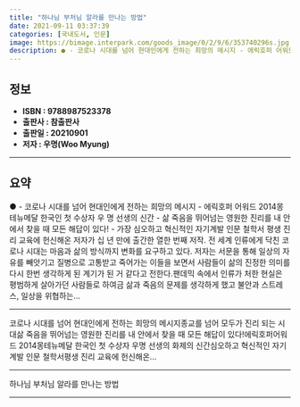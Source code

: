```yaml
---
title: "하나님 부처님 알라를 만나는 방법"
date: 2021-09-11 03:37:39
categories: [국내도서, 인문]
image: https://bimage.interpark.com/goods_image/0/2/9/6/353740296s.jpg
description: ● - 코로나 시대를 넘어 현대인에게 전하는 희망의 메시지 - 에릭호퍼 어워드 2014몽테뉴메달 한국인 첫 수상자 우 명 선생의 신간 - 삶 죽음을 뛰어넘는 영원한 진리를 내 안에서 찾을 때 모든 해답이 있다! - 가장 심오하고 혁신적인 자기계발 인문 철학서 평생 진리 교육에 헌신해
---
```


## **정보**

- **ISBN : 9788987523378**
- **출판사 : 참출판사**
- **출판일 : 20210901**
- **저자 : 우명(Woo Myung)**

------



## **요약**

●  - 코로나 시대를 넘어 현대인에게 전하는 희망의 메시지 - 에릭호퍼 어워드 2014몽테뉴메달 한국인 첫 수상자 우 명 선생의 신간 - 삶 죽음을 뛰어넘는 영원한 진리를 내 안에서 찾을 때 모든 해답이 있다! - 가장 심오하고 혁신적인 자기계발  인문 철학서 평생 진리 교육에 헌신해온 저자가 십 년 만에 출간한 열한 번째 저작. 전 세계 인류에게 닥친 코로나 시대는 마음과 삶의 방식까지 변화를 요구하고 있다. 저자는 서문을 통해 일상의 자유를 빼앗기고 질병으로 고통받고 죽어가는 이들을 보면서 사람들이 삶의 진정한 의미를 다시 한번 생각하게 된 계기가 된 거 같다고 전한다.팬데믹 속에서 인류가 처한 현실은 평범하게 살아가던 사람들로 하여금 삶과 죽음의 문제를 생각하게 했고 불안과 스트레스, 일상을 위협하는...

------

코로나 시대를 넘어 현대인에게 전하는 희망의 메시지종교를 넘어 모두가 진리 되는 시대삶 죽음을 뛰어넘는 영원한 진리를 내 안에서 찾을 때 모든 해답이 있다!에릭호퍼어워드 2014몽테뉴메달 한국인 첫 수상자 우명 선생의 화제의 신간심오하고 혁신적인 자기계발  인문 철학서평생 진리 교육에 헌신해온... 

------


하나님 부처님 알라를 만나는 방법 

------


